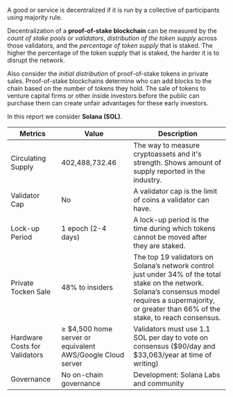A good or service is decentralized if it is run by a collective of participants using majority rule. 

Decentralization of a **proof-of-stake blockchain** can be measured by the _count of stake pools_ or _validators_, _distribution of the token supply_ across those validators, and the _percentage of token supply_ that is staked. The higher the percentage of the token supply that is staked, the harder it is to disrupt the network.

Also consider the _initial distribution_ of proof-of-stake tokens in private sales. Proof-of-stake blockchains determine who can add blocks to the chain based on the number of tokens they hold. The sale of tokens to venture capital firms or other inside investors before the public can purchase them can create unfair advantages for these early investors.

In this report we consider **Solana (SOL)**. 


|Metrics|Value|Description|
|---|---|---|
|Circulating Supply |402,488,732.46|The way to measure cryptoassets and it's strength. Shows amount of supply reported in the industry.|
|Validator Cap|No|A validator cap is the limit of coins a validator can have.|
|Lock-up Period|1 epoch (2-4 days)|A lock-up period is the time during which tokens cannot be moved after they are staked.|
|Private Tocken Sale|48% to insiders|The top 19 validators on Solana’s network control just under 34% of the total stake on the network. Solana’s consensus model requires a supermajority, or greater than 66% of the stake, to reach consensus.|
|Hardware Costs for Validators|≥ $4,500 home server or equivalent AWS/Google Cloud server|Validators must use 1.1 SOL per day to vote on consensus ($90/day and $33,063/year at time of writing)|
|Governance|No on-chain governance|Development: Solana Labs and community|

